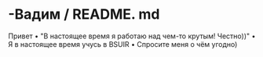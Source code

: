 # -Вадим / README. md
Привет
• "В настоящее время я работаю над чем-то крутым! Честно))"
• Я в настоящее время учусь в BSUIR
• Спросите меня о чём угодно)
